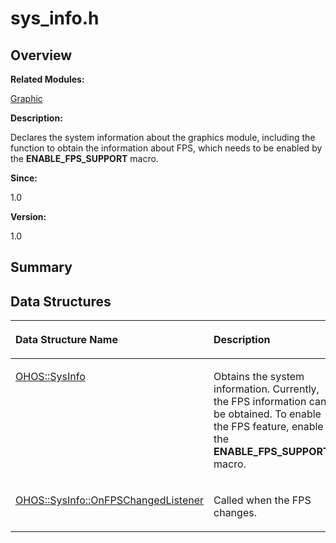 # sys\_info.h<a name="EN-US_TOPIC_0000001055078119"></a>

## **Overview**<a name="section1192589291093527"></a>

**Related Modules:**

[Graphic](graphic.md)

**Description:**

Declares the system information about the graphics module, including the function to obtain the information about FPS, which needs to be enabled by the  **ENABLE\_FPS\_SUPPORT**  macro. 

**Since:**

1.0

**Version:**

1.0

## **Summary**<a name="section2133087659093527"></a>

## Data Structures<a name="nested-classes"></a>

<a name="table850351104093527"></a>
<table><thead align="left"><tr id="row111984368093527"><th class="cellrowborder" valign="top" width="50%" id="mcps1.1.3.1.1"><p id="p1219660853093527"><a name="p1219660853093527"></a><a name="p1219660853093527"></a>Data Structure Name</p>
</th>
<th class="cellrowborder" valign="top" width="50%" id="mcps1.1.3.1.2"><p id="p2005827025093527"><a name="p2005827025093527"></a><a name="p2005827025093527"></a>Description</p>
</th>
</tr>
</thead>
<tbody><tr id="row199733369093527"><td class="cellrowborder" valign="top" width="50%" headers="mcps1.1.3.1.1 "><p id="p679741932093527"><a name="p679741932093527"></a><a name="p679741932093527"></a><a href="ohos-sysinfo.md">OHOS::SysInfo</a></p>
</td>
<td class="cellrowborder" valign="top" width="50%" headers="mcps1.1.3.1.2 "><p id="p63182528093527"><a name="p63182528093527"></a><a name="p63182528093527"></a>Obtains the system information. Currently, the FPS information can be obtained. To enable the FPS feature, enable the <strong id="b628849285093527"><a name="b628849285093527"></a><a name="b628849285093527"></a>ENABLE_FPS_SUPPORT</strong> macro. </p>
</td>
</tr>
<tr id="row2003991437093527"><td class="cellrowborder" valign="top" width="50%" headers="mcps1.1.3.1.1 "><p id="p69558223093527"><a name="p69558223093527"></a><a name="p69558223093527"></a><a href="ohos-sysinfo-onfpschangedlistener.md">OHOS::SysInfo::OnFPSChangedListener</a></p>
</td>
<td class="cellrowborder" valign="top" width="50%" headers="mcps1.1.3.1.2 "><p id="p2116272753093527"><a name="p2116272753093527"></a><a name="p2116272753093527"></a>Called when the FPS changes. </p>
</td>
</tr>
</tbody>
</table>

